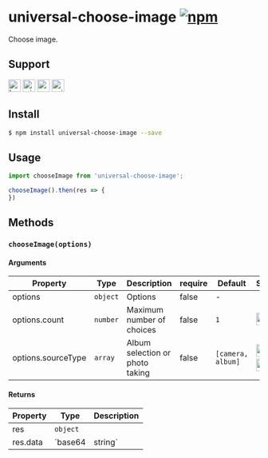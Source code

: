 # universal-choose-image [![npm](https://img.shields.io/npm/v/universal-choose-image.svg)](https://www.npmjs.com/package/universal-choose-image)

Choose image.


## Support
<img alt="browser" src="https://gw.alicdn.com/tfs/TB1uYFobGSs3KVjSZPiXXcsiVXa-200-200.svg" width="25px" height="25px" /> <img alt="miniApp" src="https://gw.alicdn.com/tfs/TB1bBpmbRCw3KVjSZFuXXcAOpXa-200-200.svg" width="25px" height="25px" /> <img alt="wechatMiniprogram" src="https://img.alicdn.com/tfs/TB1slcYdxv1gK0jSZFFXXb0sXXa-200-200.svg" width="25px" height="25px"> <img alt="quickApp" src="https://gw.alicdn.com/tfs/TB1MP7EwQT2gK0jSZPcXXcKkpXa-200-200.svg" width="25px" height="25px">

## Install

```bash
$ npm install universal-choose-image --save
```

## Usage

```js
import chooseImage from 'universal-choose-image';

chooseImage().then(res => {
})
```

## Methods

### `chooseImage(options)`

#### Arguments
| Property           | Type     | Description                     | require | Default           | Supported |
| ------------------ | -------- | ------------------------------- | ------- | ----------------- | --------- |
| options            | `object` | Options                         | false   | -                 |           |
| options.count      | `number` | Maximum number of choices       | false   | `1`               | <img alt="miniApp" src="https://gw.alicdn.com/tfs/TB1bBpmbRCw3KVjSZFuXXcAOpXa-200-200.svg" width="25px" height="25px" /> <img alt="wechatMiniprogram" src="https://img.alicdn.com/tfs/TB1slcYdxv1gK0jSZFFXXb0sXXa-200-200.svg" width="25px" height="25px">      |
| options.sourceType | `array`  | Album selection or photo taking | false   | `[camera, album]` | <img alt="miniApp" src="https://gw.alicdn.com/tfs/TB1bBpmbRCw3KVjSZFuXXcAOpXa-200-200.svg" width="25px" height="25px" /> <img alt="wechatMiniprogram" src="https://img.alicdn.com/tfs/TB1slcYdxv1gK0jSZFFXXb0sXXa-200-200.svg" width="25px" height="25px">  <img alt="quickApp" src="https://gw.alicdn.com/tfs/TB1MP7EwQT2gK0jSZPcXXcKkpXa-200-200.svg" width="25px" height="25px">    |

#### Returns
| Property | Type              | Description                                 |
| -------- | ----------------- | ------------------------------------------- |
| res      | `object`          |                                             |
| res.data | `base64 | string` | Web for base64, mini app for the image path |
